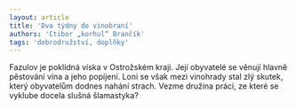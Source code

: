 ```yaml
---
layout: article
title: 'Dva týdny do vinobraní'
authors: 'Ctibor „korhul“ Brančík'
tags: 'dobrodružství, doplňky'
---
```


Fazulov je poklidná víska v Ostrožském kraji.
Její obyvatelé se věnují hlavně pěstování vína a
jeho popíjení. Loni se však mezi vinohrady stal
zlý skutek, který obyvatelům dodnes nahání
strach. Vezme družina práci, ze které se vyklube
docela slušná šlamastyka?
